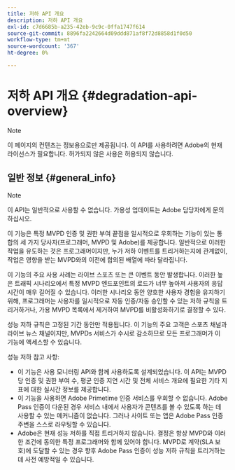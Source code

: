 ```yaml
---
title: 저하 API 개요
description: 저하 API 개요
exl-id: c7d6685b-a235-42eb-9c9c-0ffa1747f614
source-git-commit: 8896fa2242664d09ddd871af8f72d8858d1f0d50
workflow-type: tm+mt
source-wordcount: '367'
ht-degree: 0%

---
```


# 저하 API 개요 {#degradation-api-overview}

>[!NOTE]
>
>이 페이지의 컨텐츠는 정보용으로만 제공됩니다. 이 API를 사용하려면 Adobe의 현재 라이선스가 필요합니다. 허가되지 않은 사용은 허용되지 않습니다.

## 일반 정보 {#general_info}

>[!NOTE]
>
>이 API는 일반적으로 사용할 수 없습니다. 가용성 업데이트는 Adobe 담당자에게 문의하십시오.

이 기능은 특정 MVPD 인증 및 권한 부여 끝점을 일시적으로 우회하는 기능이 있는 통합의 세 가지 당사자(프로그래머, MVPD 및 Adobe)를 제공합니다. 일반적으로 이러한 작업을 유도하는 것은 프로그래머이지만, 누가 저하 이벤트를 트리거하는지에 관계없이, 작업은 영향을 받는 MVPD와의 이전에 합의된 배열에 따라 달라집니다.

이 기능의 주요 사용 사례는 라이브 스포츠 또는 큰 이벤트 동안 발생합니다. 이러한 높은 트래픽 시나리오에서 특정 MVPD 엔드포인트의 로드가 너무 높아져 사용자의 응답 시간이 매우 길어질 수 있습니다. 이러한 시나리오 동안 양호한 사용자 경험을 유지하기 위해, 프로그래머는 사용자를 일시적으로 자동 인증/자동 승인할 수 있는 저하 규칙을 트리거하거나, 가용 MVPD 목록에서 제거하여 MVPD를 비활성화하기로 결정할 수 있다.

성능 저하 규칙은 고정된 기간 동안만 적용됩니다. 이 기능의 주요 고객은 스포츠 채널과 라이브 뉴스 채널이지만, MVPDs 서비스가 수시로 감소하므로 모든 프로그래머가 이 기능에 액세스할 수 있습니다.

성능 저하 참고 사항:

* 이 기능은 사용 모니터링 API와 함께 사용하도록 설계되었습니다. 이 API는 MVPD당 인증 및 권한 부여 수, 평균 인증 지연 시간 및 전체 서비스 개요에 필요한 기타 지표에 대한 실시간 정보를 제공합니다.
* 이 기능을 사용하면 Adobe Primetime 인증 서비스를 우회할 수 없습니다. Adobe Pass 인증이 다운된 경우 서비스 내에서 사용자가 콘텐츠를 볼 수 있도록 하는 데 사용할 수 있는 메커니즘이 없습니다. 그러나 사이트 또는 앱은 Adobe Pass 인증 주변을 스스로 라우팅할 수 있습니다.
* Adobe은 현재 성능 저하를 직접 트리거하지 않습니다. 결정은 항상 MVPD와 이러한 조건에 동의한 특정 프로그래머와 함께 있어야 합니다. MVPD로 계약(SLA 보호)에 도달할 수 있는 경우 향후 Adobe Pass 인증이 성능 저하 규칙을 트리거하는 데 사전 예방적일 수 있습니다.

<!--
## Related Information {#related}

- [ESM API](/help/authentication/entitlement-service-monitoring-api.md)
- [Server-side Metrics](/help/authentication/understanding-serverside-metrics.md)
-->

